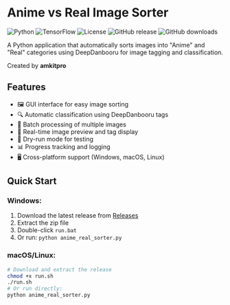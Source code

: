 # Anime vs Real Image Sorter

![Python](https://img.shields.io/badge/Python-3.7%2B-blue)
![TensorFlow](https://img.shields.io/badge/TensorFlow-2.0%2B-orange)
![License](https://img.shields.io/badge/License-MIT-green)
![GitHub release](https://img.shields.io/github/v/release/amkitpro/anime-real-sorter)
![GitHub downloads](https://img.shields.io/github/downloads/amkitpro/anime-real-sorter/total)

A Python application that automatically sorts images into "Anime" and "Real" categories using DeepDanbooru for image tagging and classification.

Created by **amkitpro**

## Features

- 🖼️ GUI interface for easy image sorting
- 🔍 Automatic classification using DeepDanbooru tags
- 📁 Batch processing of multiple images
- 👀 Real-time image preview and tag display
- 🧪 Dry-run mode for testing
- 📊 Progress tracking and logging
- 🖥️ Cross-platform support (Windows, macOS, Linux)

## Quick Start

### Windows:
1. Download the latest release from [Releases](https://github.com/amkitpro/anime-real-sorter/releases)
2. Extract the zip file
3. Double-click `run.bat`
4. Or run: `python anime_real_sorter.py`

### macOS/Linux:
```bash
# Download and extract the release
chmod +x run.sh
./run.sh
# Or run directly:
python anime_real_sorter.py
